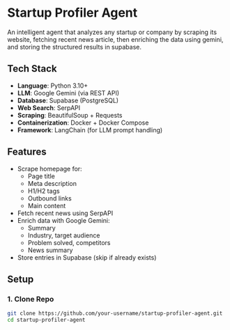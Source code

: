 # Startup Profiler Agent

An intelligent agent that analyzes any startup or company by scraping its website, fetching recent news article, then enriching the data using gemini, and storing the structured results in supabase.

## Tech Stack

- **Language**: Python 3.10+
- **LLM**: Google Gemini (via REST API)
- **Database**: Supabase (PostgreSQL)
- **Web Search**: SerpAPI
- **Scraping**: BeautifulSoup + Requests
- **Containerization**: Docker + Docker Compose
- **Framework**: LangChain (for LLM prompt handling)

## Features

- Scrape homepage for:
  - Page title
  - Meta description
  - H1/H2 tags
  - Outbound links
  - Main content
- Fetch recent news using SerpAPI
- Enrich data with Google Gemini:
  - Summary
  - Industry, target audience
  - Problem solved, competitors
  - News summary
- Store entries in Supabase (skip if already exists)

## Setup

### 1. Clone Repo

```bash
git clone https://github.com/your-username/startup-profiler-agent.git
cd startup-profiler-agent
